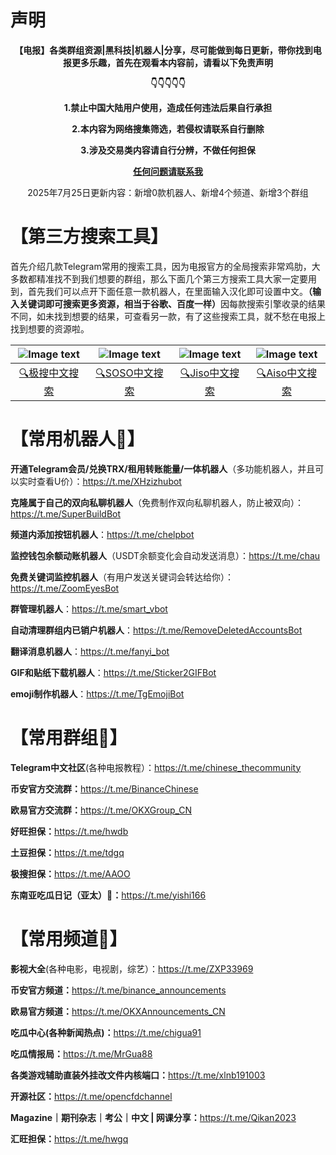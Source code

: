 # 声明
<p align="center"><b>【电报】各类群组资源|黑科技|机器人|分享，尽可能做到每日更新，带你找到电报更多乐趣，首先在观看本内容前，请看以下免责声明</b></p>

<p align="center"><b>👇👇👇👇👇</b></p>

<p align="center"><b>1.禁止中国大陆用户使用，造成任何违法后果自行承担</b></p>

<p align="center"><b>2.本内容为网络搜集筛选，若侵权请联系自行删除</b></p>

<p align="center"><b>3.涉及交易类内容请自行分辨，不做任何担保</b></p>

<p align="center"><b><a href="https://t.me/XHchtBot">任何问题请联系我</a></b></p>

<p align="center">2025年7月25日更新内容：新增0款机器人、新增4个频道、新增3个群组</p>

# 【第三方搜索工具】

首先介绍几款Telegram常用的搜索工具，因为电报官方的全局搜索非常鸡肋，大多数都精准找不到我们想要的群组，那么下面几个第三方搜索工具大家一定要用到，首先我们可以点开下面任意一款机器人，在里面输入汉化即可设置中文。<b>（输入关键词即可搜索更多资源，相当于谷歌、百度一样）</b>因每款搜索引擎收录的结果不同，如未找到想要的结果，可查看另一款，有了这些搜索工具，就不愁在电报上找到想要的资源啦。

| ![Image text](https://github.com/XHooki/Telegram-/blob/44102e92f1091da7444b6c4252f15f9ad509d0ef/%E6%96%87%E4%BB%B6/%E6%9E%81%E6%90%9Cpicture.jpg) | ![Image text](https://github.com/XHooki/Telegram-/blob/main/%E6%96%87%E4%BB%B6/SOSO%E5%9B%BE%E7%89%87.png) | ![Image text](https://github.com/XHooki/Telegram-/blob/main/%E6%96%87%E4%BB%B6/Jiso.jpg) | ![Image text](https://github.com/XHooki/Telegram-/blob/main/%E6%96%87%E4%BB%B6/aiso.jpg) |
| :---: | :---:| :---: | :---: |
| <a href="https://t.me/jisou?start=a_6400021671">🔍极搜中文搜索</a> | <a href="https://t.me/soso?start=a_6400021671">🔍SOSO中文搜索</a> | <a href="https://t.me/jiso?start=a_6400021671">🔍Jiso中文搜索</a> | <a href="https://t.me/jisowuyan">🔍Aiso中文搜索</a>

# 【常用机器人🤖】

<b>开通Telegram会员/兑换TRX/租用转账能量/一体机器人</b>（多功能机器人，并且可以实时查看U价）：https://t.me/XHzizhubot

<b>克隆属于自己的双向私聊机器人</b>（免费制作双向私聊机器人，防止被双向）：https://t.me/SuperBuildBot

<b>频道内添加按钮机器人</b>：https://t.me/chelpbot

<b>监控钱包余额动账机器人</b>（USDT余额变化会自动发送消息）：https://t.me/chau

<b>免费关键词监控机器人</b>（有用户发送关键词会转达给你）：https://t.me/ZoomEyesBot

<b>群管理机器人</b>：https://t.me/smart_vbot

<b>自动清理群组内已销户机器人</b>：https://t.me/RemoveDeletedAccountsBot

<b>翻译消息机器人</b>：https://t.me/fanyi_bot

<b>GIF和贴纸下载机器人</b>：https://t.me/Sticker2GIFBot

<b>emoji制作机器人</b>：https://t.me/TgEmojiBot

# 【常用群组👥】

<b>Telegram中文社区</b>(各种电报教程）：https://t.me/chinese_thecommunity

<b>币安官方交流群：</b>https://t.me/BinanceChinese

<b>欧易官方交流群：</b>https://t.me/OKXGroup_CN

<b>好旺担保：</b>https://t.me/hwdb

<b>土豆担保：</b>https://t.me/tdgq

<b>极搜担保：</b>https://t.me/AAOO

<b>东南亚吃瓜日记（亚太）🥬：</b>https://t.me/yishi166

# 【常用频道📢】

<b>影视大全</b>(各种电影，电视剧，综艺）：https://t.me/ZXP33969

<b>币安官方频道：</b>https://t.me/binance_announcements

<b>欧易官方频道：</b>https://t.me/OKXAnnouncements_CN

<b>吃瓜中心(各种新闻热点)：</b>https://t.me/chigua91

<b>吃瓜情报局：</b>https://t.me/MrGua88

<b>各类游戏辅助直装外挂改文件内核端口：</b>https://t.me/xlnb191003

<b>开源社区：</b>https://t.me/opencfdchannel

<b>Magazine｜期刊杂志｜考公｜中文 | 网课分享：</b>https://t.me/Qikan2023

<b>汇旺担保：</b>https://t.me/hwgq
